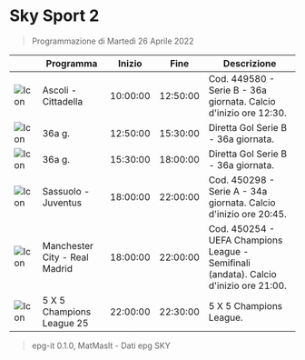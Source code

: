 # Sky Sport 2
> Programmazione di Martedì 26 Aprile 2022

||Programma|Inizio|Fine|Descrizione|
|---|---|---|---|---|
|![Icon](https://guidatv.sky.it/uuid/f174aa06-fb37-4ba5-b978-348bd8fd9ab7/cover?md5ChecksumParam=134dad15b64b9cf94da0f9c7d0559c2e)|Ascoli - Cittadella|10:00:00|12:50:00|Cod. 449580 - Serie B - 36a giornata. Calcio d&#039;inizio ore 12:30.
|![Icon](https://guidatv.sky.it/uuid/d94fb53f-e3aa-475b-8bdd-6c20e08ea177/cover?md5ChecksumParam=db45b3768d45fddb30a2fcf105bd727c)|36a g.|12:50:00|15:30:00|Diretta Gol Serie B - 36a giornata.
|![Icon](https://guidatv.sky.it/uuid/d94fb53f-e3aa-475b-8bdd-6c20e08ea177/cover?md5ChecksumParam=db45b3768d45fddb30a2fcf105bd727c)|36a g.|15:30:00|18:00:00|Diretta Gol Serie B - 36a giornata.
|![Icon](https://guidatv.sky.it/uuid/d1ac2a0e-6286-4bdc-8459-07a5ccc0cf05/cover?md5ChecksumParam=071dd4934fd3122a633fde691dd3c678)|Sassuolo - Juventus|18:00:00|22:00:00|Cod. 450298 - Serie A - 34a giornata. Calcio d&#039;inizio ore 20:45.
|![Icon](https://guidatv.sky.it/uuid/364d46fe-12c6-4dd5-afe0-5db3e1c8f92c/cover?md5ChecksumParam=087427c43ad6497bc84cf60644a58e45)|Manchester City - Real Madrid|18:00:00|22:00:00|Cod. 450254 - UEFA Champions League - Semifinali (andata). Calcio d&#039;inizio ore 21:00.
|![Icon](https://guidatv.sky.it/uuid/7c1f9355-4cd8-46ad-bdb8-358837bbebec/cover?md5ChecksumParam=19023b85657217b26cc5fca140322772)|5 X 5 Champions League 25|22:00:00|22:30:00|5 X 5 Champions League.



 > epg-it 0.1.0, MatMasIt - Dati epg SKY